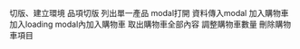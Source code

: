 
切版、建立環境
品項切版
列出單一產品
    modal打開
    資料傳入modal
加入購物車
    加入loading
    modal內加入購物車
取出購物車全部內容
調整購物車數量
刪除購物車項目

